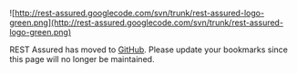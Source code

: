 ![http://rest-assured.googlecode.com/svn/trunk/rest-assured-logo-green.png](http://rest-assured.googlecode.com/svn/trunk/rest-assured-logo-green.png)

REST Assured has moved to <a href='https://github.com/jayway/rest-assured'>GitHub</a>. Please update your bookmarks since this page will no longer be maintained.